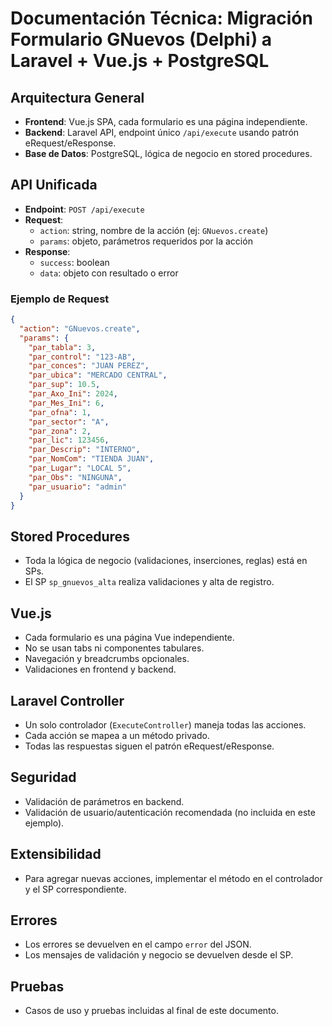 # Documentación Técnica: Migración Formulario GNuevos (Delphi) a Laravel + Vue.js + PostgreSQL

## Arquitectura General
- **Frontend**: Vue.js SPA, cada formulario es una página independiente.
- **Backend**: Laravel API, endpoint único `/api/execute` usando patrón eRequest/eResponse.
- **Base de Datos**: PostgreSQL, lógica de negocio en stored procedures.

## API Unificada
- **Endpoint**: `POST /api/execute`
- **Request**:
  - `action`: string, nombre de la acción (ej: `GNuevos.create`)
  - `params`: objeto, parámetros requeridos por la acción
- **Response**:
  - `success`: boolean
  - `data`: objeto con resultado o error

### Ejemplo de Request
```json
{
  "action": "GNuevos.create",
  "params": {
    "par_tabla": 3,
    "par_control": "123-AB",
    "par_conces": "JUAN PEREZ",
    "par_ubica": "MERCADO CENTRAL",
    "par_sup": 10.5,
    "par_Axo_Ini": 2024,
    "par_Mes_Ini": 6,
    "par_ofna": 1,
    "par_sector": "A",
    "par_zona": 2,
    "par_lic": 123456,
    "par_Descrip": "INTERNO",
    "par_NomCom": "TIENDA JUAN",
    "par_Lugar": "LOCAL 5",
    "par_Obs": "NINGUNA",
    "par_usuario": "admin"
  }
}
```

## Stored Procedures
- Toda la lógica de negocio (validaciones, inserciones, reglas) está en SPs.
- El SP `sp_gnuevos_alta` realiza validaciones y alta de registro.

## Vue.js
- Cada formulario es una página Vue independiente.
- No se usan tabs ni componentes tabulares.
- Navegación y breadcrumbs opcionales.
- Validaciones en frontend y backend.

## Laravel Controller
- Un solo controlador (`ExecuteController`) maneja todas las acciones.
- Cada acción se mapea a un método privado.
- Todas las respuestas siguen el patrón eRequest/eResponse.

## Seguridad
- Validación de parámetros en backend.
- Validación de usuario/autenticación recomendada (no incluida en este ejemplo).

## Extensibilidad
- Para agregar nuevas acciones, implementar el método en el controlador y el SP correspondiente.

## Errores
- Los errores se devuelven en el campo `error` del JSON.
- Los mensajes de validación y negocio se devuelven desde el SP.

## Pruebas
- Casos de uso y pruebas incluidas al final de este documento.

